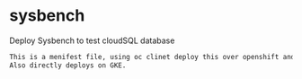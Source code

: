 # sysbench
Deploy Sysbench to test cloudSQL database

```bash
This is a menifest file, using oc clinet deploy this over openshift and test it on cloudsql .
Also directly deploys on GKE.
```
